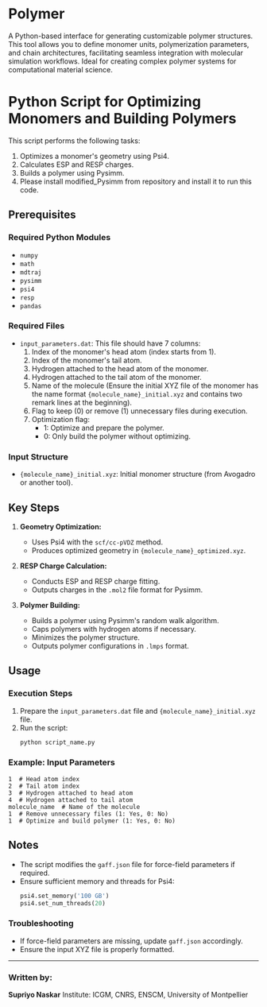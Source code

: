 # Polymer
A Python-based interface for generating customizable polymer structures. This tool allows you to define monomer units, polymerization parameters, and chain architectures, facilitating seamless integration with molecular simulation workflows. Ideal for creating complex polymer systems for computational material science.

# Python Script for Optimizing Monomers and Building Polymers

This script performs the following tasks:
1. Optimizes a monomer's geometry using Psi4.
2. Calculates ESP and RESP charges.
3. Builds a polymer using Pysimm.
4. Please install modified_Pysimm from repository and install it to run this code.

## Prerequisites

### Required Python Modules
- `numpy`
- `math`
- `mdtraj`
- `pysimm`
- `psi4`
- `resp`
- `pandas`

### Required Files
- `input_parameters.dat`: This file should have 7 columns:
  1. Index of the monomer's head atom (index starts from 1).
  2. Index of the monomer's tail atom.
  3. Hydrogen attached to the head atom of the monomer.
  4. Hydrogen attached to the tail atom of the monomer.
  5. Name of the molecule (Ensure the initial XYZ file of the monomer has the name format `{molecule_name}_initial.xyz` and contains two remark lines at the beginning).
  6. Flag to keep (0) or remove (1) unnecessary files during execution.
  7. Optimization flag: 
      - 1: Optimize and prepare the polymer.
      - 0: Only build the polymer without optimizing.

### Input Structure
- `{molecule_name}_initial.xyz`: Initial monomer structure (from Avogadro or another tool).

## Key Steps

1. **Geometry Optimization:**
   - Uses Psi4 with the `scf/cc-pVDZ` method.
   - Produces optimized geometry in `{molecule_name}_optimized.xyz`.

2. **RESP Charge Calculation:**
   - Conducts ESP and RESP charge fitting.
   - Outputs charges in the `.mol2` file format for Pysimm.

3. **Polymer Building:**
   - Builds a polymer using Pysimm's random walk algorithm.
   - Caps polymers with hydrogen atoms if necessary.
   - Minimizes the polymer structure.
   - Outputs polymer configurations in `.lmps` format.

## Usage

### Execution Steps
1. Prepare the `input_parameters.dat` file and `{molecule_name}_initial.xyz` file.
2. Run the script:
   ```bash
   python script_name.py
   ```

### Example: Input Parameters
```
1  # Head atom index
2  # Tail atom index
3  # Hydrogen attached to head atom
4  # Hydrogen attached to tail atom
molecule_name  # Name of the molecule
1  # Remove unnecessary files (1: Yes, 0: No)
1  # Optimize and build polymer (1: Yes, 0: No)
```

## Notes
- The script modifies the `gaff.json` file for force-field parameters if required.
- Ensure sufficient memory and threads for Psi4:
  ```python
  psi4.set_memory('100 GB')
  psi4.set_num_threads(20)
  ```

### Troubleshooting
- If force-field parameters are missing, update `gaff.json` accordingly.
- Ensure the input XYZ file is properly formatted.

---

### Written by:
**Supriyo Naskar**
Institute: ICGM, CNRS, ENSCM, University of Montpellier
